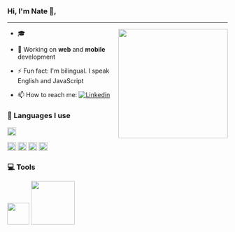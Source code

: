 ### Hi, I'm Nate 👋,

<hr/>

<div>

<img src='https://media.giphy.com/media/5rT8xqVLpB6S6Ej89o/giphy.gif' widht='40%' align='right' height='250px'>

- 🎓
- 🔭 Working on **web** and **mobile** development

- ⚡ Fun fact: I'm bilingual. I speak English and JavaScript

- 📫 How to reach me: [![Linkedin](https://img.shields.io/badge/LinkedIn-0077B5?style=for-the-badge&logo=linkedin&logoColor=white)](https://www.linkedin.com/in/nathanaelahiagbedey/)

</div>

### 🧠 Languages I use

<div >

<img height='20'
src='https://img.shields.io/badge/React-20232A?style=for-the-badge&logo=react&logoColor=61DAFB' />

<img height='20' src='https://img.shields.io/badge/JavaScript-323330?style=for-the-badge&logo=javascript&logoColor=F7DF1E'/>

<img height='20' src='https://img.shields.io/badge/HTML5-E34F26?style=for-the-badge&logo=html5&logoColor=white'/>

<img height='20' src='https://img.shields.io/badge/CSS3-1572B6?style=for-the-badge&logo=css3&logoColor=white'/>

<img height='20' src='https://img.shields.io/badge/Java-ED8B00?style=for-the-badge&logo=java&logoColor=white'/>

</div>

### 💻 Tools

<div>
<img src="https://i.giphy.com/media/IdyAQJVN2kVPNUrojM/200.webp" width="50">
<img src="https://media.giphy.com/media/kH1DBkPNyZPOk0BxrM/giphy.gif" width="100">
</div>
